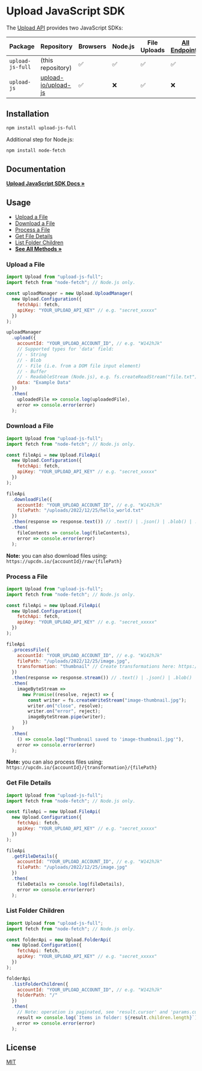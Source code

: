 # Upload JavaScript SDK

The [Upload API](https://upload.io/docs/upload-api) provides two JavaScript SDKs:

| Package          | Repository                                                    | Browsers | Node.js | File Uploads | [All Endpoints](https://upload.io/docs/upload-api) | Size |
| ---------------- | ------------------------------------------------------------- | -------- | ------- | ------------ | -------------------------------------------------- | ---- |
| `upload-js-full` | (this repository)                                             | ✅       | ✅      | ✅           | ✅                                                 | 13KB |
| `upload-js`      | [upload-io/upload-js](https://github.com/upload-io/upload-js) | ✅       | ❌      | ✅           | ❌                                                 | 6KB  |

## Installation

```bash
npm install upload-js-full
```

Additional step for Node.js:

```bash
npm install node-fetch
```

## Documentation

**[Upload JavaScript SDK Docs »](https://upload.io/docs/upload-sdk/javascript/full)**

## Usage

- [Upload a File](#upload-a-file)
- [Download a File](#download-a-file)
- [Process a File](#process-a-file)
- [Get File Details](#get-file-details)
- [List Folder Children](#list-folder-children)
- **[See All Methods »](https://upload.io/docs/upload-sdk/javascript)**

### Upload a File

```javascript
import Upload from "upload-js-full";
import fetch from "node-fetch"; // Node.js only.

const uploadManager = new Upload.UploadManager(
  new Upload.Configuration({
    fetchApi: fetch,
    apiKey: "YOUR_UPLOAD_API_KEY" // e.g. "secret_xxxxx"
  })
);

uploadManager
  .upload({
    accountId: "YOUR_UPLOAD_ACCOUNT_ID", // e.g. "W142hJk"
    // Supported types for 'data' field:
    // - String
    // - Blob
    // - File (i.e. from a DOM file input element)
    // - Buffer
    // - ReadableStream (Node.js), e.g. fs.createReadStream("file.txt")
    data: "Example Data"
  })
  .then(
    uploadedFile => console.log(uploadedFile),
    error => console.error(error)
  );
```

### Download a File

```javascript
import Upload from "upload-js-full";
import fetch from "node-fetch"; // Node.js only.

const fileApi = new Upload.FileApi(
  new Upload.Configuration({
    fetchApi: fetch,
    apiKey: "YOUR_UPLOAD_API_KEY" // e.g. "secret_xxxxx"
  })
);

fileApi
  .downloadFile({
    accountId: "YOUR_UPLOAD_ACCOUNT_ID", // e.g. "W142hJk"
    filePath: "/uploads/2022/12/25/hello_world.txt"
  })
  .then(response => response.text()) // .text() | .json() | .blob() | .stream()
  .then(
    fileContents => console.log(fileContents),
    error => console.error(error)
  );
```

**Note:** you can also download files using: `https://upcdn.io/{accountId}/raw/{filePath}`

### Process a File

```javascript
import Upload from "upload-js-full";
import fetch from "node-fetch"; // Node.js only.

const fileApi = new Upload.FileApi(
  new Upload.Configuration({
    fetchApi: fetch,
    apiKey: "YOUR_UPLOAD_API_KEY" // e.g. "secret_xxxxx"
  })
);

fileApi
  .processFile({
    accountId: "YOUR_UPLOAD_ACCOUNT_ID", // e.g. "W142hJk"
    filePath: "/uploads/2022/12/25/image.jpg",
    transformation: "thumbnail" // Create transformations here: https://upload.io/dashboard/transformations
  })
  .then(response => response.stream()) // .text() | .json() | .blob() | .stream()
  .then(
    imageByteStream =>
      new Promise((resolve, reject) => {
        const writer = fs.createWriteStream("image-thumbnail.jpg");
        writer.on("close", resolve);
        writer.on("error", reject);
        imageByteStream.pipe(writer);
      })
  )
  .then(
    () => console.log("Thumbnail saved to 'image-thumbnail.jpg'"),
    error => console.error(error)
  );
```

**Note:** you can also process files using: `https://upcdn.io/{accountId}/{transformation}/{filePath}`

### Get File Details

```javascript
import Upload from "upload-js-full";
import fetch from "node-fetch"; // Node.js only.

const fileApi = new Upload.FileApi(
  new Upload.Configuration({
    fetchApi: fetch,
    apiKey: "YOUR_UPLOAD_API_KEY" // e.g. "secret_xxxxx"
  })
);

fileApi
  .getFileDetails({
    accountId: "YOUR_UPLOAD_ACCOUNT_ID", // e.g. "W142hJk"
    filePath: "/uploads/2022/12/25/image.jpg"
  })
  .then(
    fileDetails => console.log(fileDetails),
    error => console.error(error)
  );
```

### List Folder Children

```javascript
import Upload from "upload-js-full";
import fetch from "node-fetch"; // Node.js only.

const folderApi = new Upload.FolderApi(
  new Upload.Configuration({
    fetchApi: fetch,
    apiKey: "YOUR_UPLOAD_API_KEY" // e.g. "secret_xxxxx"
  })
);

folderApi
  .listFolderChildren({
    accountId: "YOUR_UPLOAD_ACCOUNT_ID", // e.g. "W142hJk"
    folderPath: "/"
  })
  .then(
    // Note: operation is paginated, see 'result.cursor' and 'params.cursor'.
    result => console.log(`Items in folder: ${result.children.length}`),
    error => console.error(error)
  );
```

## License

[MIT](LICENSE)

